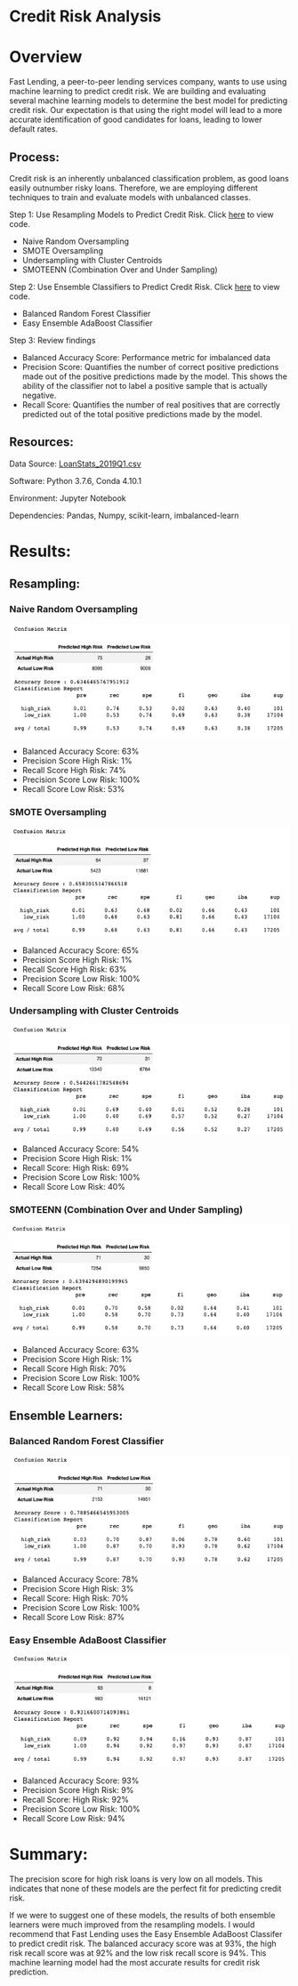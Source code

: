 # Credit Risk Analysis

# Overview

Fast Lending, a peer-to-peer lending services company, wants to use using machine learning to predict credit risk. We are building and evaluating several machine learning models to determine the best model for predicting credit risk. Our expectation is that using the right model will lead to a more accurate identification of good candidates for loans, leading to lower default rates.

## Process:

Credit risk is an inherently unbalanced classification problem, as good loans easily outnumber risky loans. Therefore, we are employing different techniques to train and evaluate models with unbalanced classes.

Step 1: Use Resampling Models to Predict Credit Risk. Click [here](https://github.com/corispade/Credit_Risk_Analysis/blob/main/credit_risk_resampling.ipynb) to view code.
* Naive Random Oversampling
* SMOTE Oversampling
* Undersampling with Cluster Centroids
* SMOTEENN (Combination Over and Under Sampling)

Step 2: Use Ensemble Classifiers to Predict Credit Risk. Click [here](https://github.com/corispade/Credit_Risk_Analysis/blob/main/credit_risk_ensemble.ipynb) to view code.
* Balanced Random Forest Classifier
* Easy Ensemble AdaBoost Classifier

Step 3: Review findings
* Balanced Accuracy Score: Performance metric for imbalanced data
* Precision Score: Quantifies the number of correct positive predictions made out of the positive predictions made by the model. This shows the ability of the classifier not to label a positive sample that is actually negative.
* Recall Score: Quantifies the number of real positives that are correctly predicted out of the total positive predictions made by the model. 


## Resources:
Data Source: [LoanStats_2019Q1.csv](https://github.com/corispade/Credit_Risk_Analysis/blob/main/LoanStats_2019Q1.csv)

Software: Python 3.7.6, Conda 4.10.1

Environment: Jupyter Notebook

Dependencies: Pandas, Numpy, scikit-learn, imbalanced-learn


# Results:

## Resampling:

### Naive Random Oversampling
![image](https://github.com/corispade/Credit_Risk_Analysis/blob/main/Images/Oversampling.png)

* Balanced Accuracy Score: 63%
* Precision Score High Risk: 1%
* Recall Score High Risk: 74%
* Precision Score Low Risk: 100%
* Recall Score Low Risk: 53%

### SMOTE Oversampling
![image](https://github.com/corispade/Credit_Risk_Analysis/blob/main/Images/SMOTE_Oversampling.png)

* Balanced Accuracy Score: 65%
* Precision Score High Risk: 1%
* Recall Score High Risk: 63%
* Precision Score Low Risk: 100%
* Recall Score Low Risk: 68%

### Undersampling with Cluster Centroids
![image](https://github.com/corispade/Credit_Risk_Analysis/blob/main/Images/Undersampling.png)

* Balanced Accuracy Score: 54%
* Precision Score High Risk: 1%
* Recall Score: High Risk: 69%
* Precision Score Low Risk: 100%
* Recall Score Low Risk: 40%

### SMOTEENN (Combination Over and Under Sampling)
![image](https://github.com/corispade/Credit_Risk_Analysis/blob/main/Images/SMOTEENN.png)

* Balanced Accuracy Score: 63%
* Precision Score High Risk: 1%
* Recall Score High Risk: 70%
* Precision Score Low Risk: 100%
* Recall Score Low Risk: 58%

## Ensemble Learners:

### Balanced Random Forest Classifier
![image](https://github.com/corispade/Credit_Risk_Analysis/blob/main/Images/Balanced_Random_Forest.png)

* Balanced Accuracy Score: 78% 
* Precision Score High Risk: 3%
* Recall Score: High Risk: 70%
* Precision Score Low Risk: 100%
* Recall Score Low Risk: 87% 

### Easy Ensemble AdaBoost Classifier
![image](https://github.com/corispade/Credit_Risk_Analysis/blob/main/Images/Easy_Ensemble.png)

* Balanced Accuracy Score: 93% 
* Precision Score High Risk: 9%
* Recall Score: High Risk: 92%
* Precision Score Low Risk: 100%
* Recall Score Low Risk: 94% 

# Summary:
The precision score for high risk loans is very low on all models. This indicates that none of these models are the perfect fit for predicting credit risk. 

If we were to suggest one of these models, the results of both ensemble learners were much improved from the resampling models. I would recommend that Fast Lending uses the Easy Ensemble AdaBoost Classifer to predict credit risk. The balanced accuracy score was at 93%, the high risk recall score was at 92% and the low risk recall score is 94%. This machine learning model had the most accurate results for credit risk prediction.